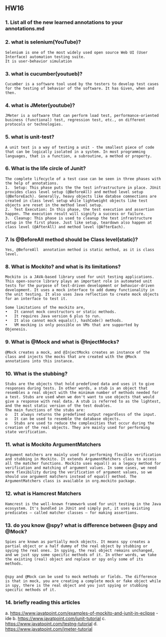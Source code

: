 ## HW16

### 1. List all of the new learned annotations to your annotations.md

### 2. what is selenium(YouTube)?
```
Selenium is one of the most widely used open source Web UI (User Interface) automation testing suite.
It is user-behavior simulation
```

### 3. what is cucumber(youtueb)?
```
Cucumber is a software tool used by the testers to develop test cases for the testing of behavior of the software. It has Given, when and then.
```
### 4. what is JMeter(youtube)?
```
JMeter is a software that can perform load test, performance-oriented business (functional) test, regression test, etc., on different protocols or technologies.
```
### 5. what is unit-test?
```
A unit test is a way of testing a unit - the smallest piece of code that can be logically isolated in a system. In most programming languages, that is a function, a subroutine, a method or property. 
```
### 6. What is the life circle of Junit?
```
The complete lifecycle of a test case can be seen in three phases with the help of annotations.
1.	Setup: This phase puts the the test infrastructure in place. JUnit provides class level setup (@BeforeAll) and method level setup (@BeforeEach). Generally, heavy objects like databse comnections are created in class level setup while lightweight objects like test objects are reset in the method level setup.
2.	Test Execution: In this phase, the test execution and assertion happen. The execution result will signify a success or failure.
3.	Cleanup: This phase is used to cleanup the test infrastructure setup in the first phase. Just like setup, teardown also happen at class level (@AfterAll) and method level (@AfterEach).

```
### 7. Is @BeforeAll method should be Class level(static)?
```
Yes, @BeforeAll  annotation method is static method, as it is class level.
```
### 8. What is Mockito? and what is its limitations?
```
Mockito is a JAVA-based library used for unit testing applications. This open-source library plays an important role in automated unit tests for the purpose of test-driven development or behavior-driven development. It uses a mock interface to add dummy functionality in the unit testing. It also uses Java reflection to create mock objects for an interface to test it.

Some limitations of the mockito are,
•	It cannot mock constructors or static methods.
•	It requires Java version 6 plus to run.
•	It also cannot mock equals(), hashCode() methods.
•	VM mocking is only possible on VMs that are supported by Objenesis.
```
### 9. What is @Mock and what is @InjectMocks?
```
@Mock creates a mock, and @InjectMocks creates an instance of the class and injects the mocks that are created with the @Mock annotations into this instance.
```
### 10. What is the stubbing?
```
Stubs are the objects that hold predefined data and uses it to give responses during tests. In other words, a stub is an object that resembles a real object with the minimum number of methods needed for a test. Stubs are used when we don't want to use objects that would give a response with real data. A stub is referred to as the lightest, and the most static version of the test doubles.
The main functions of the stubs are:
o	It always returns the predefined output regardless of the input.
o	It can be used to resemble the database objects.
o	Stubs are used to reduce the complexities that occur during the creation of the real objects. They are mainly used for performing state verification.
```
### 11. what is Mockito ArgumentMatchers
```
Argument matchers are mainly used for performing flexible verification and stubbing in Mockito. It extends ArgumentMatchers class to access all the matcher functions. Mockito uses equal() as a legacy method for verification and matching of argument values. In some cases, we need more flexibility during the verification of argument values, so we should use argument matchers instead of equal() method. The ArgumentMatchers class is available in org.mockito package.
```
### 12. what is Hamcrest Matchers
```
Hamcrest is the well-known framework used for unit testing in the Java ecosystem. It's bundled in JUnit and simply put, it uses existing predicates – called matcher classes – for making assertions.
```
### 13. do you know @spy? what is difference between @spy and @Mock?
```
Spies are known as partially mock objects. It means spy creates a partial object or a half dummy of the real object by stubbing or spying the real ones. In spying, the real object remains unchanged, and we just spy some specific methods of it. In other words, we take the existing (real) object and replace or spy only some of its methods.


@spy and @Mock can be used to mock methods or fields. The difference is that in mock, you are creating a complete mock or fake object while in spy, there is the real object and you just spying or stubbing specific methods of it.

```
### 14. briefly reading this articles
a. https://www.javatpoint.com/examples-of-mockito-and-junit-in-eclipse
-ide
b. https://www.javatpoint.com/junit-tutorial
c. https://www.javatpoint.com/testng-tutorial
d. https://www.javatpoint.com/jmeter-tutorial

